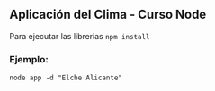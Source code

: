 ## Aplicación del Clima - Curso Node

Para ejecutar las librerias ```npm install```

### Ejemplo:
```
node app -d "Elche Alicante"
```